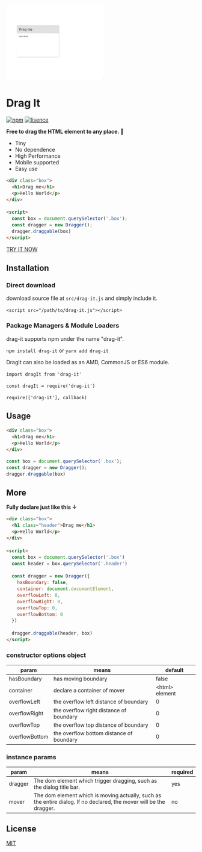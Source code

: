 ![](screenShots/example.gif)


# Drag It

[![npm](https://img.shields.io/badge/npm-1.1.3-blue.svg)](https://www.npmjs.com/package/drag-it)
[![lisence](https://img.shields.io/badge/LISENCE-MIT-green.svg)](https://github.com/Alex-xd/preview-upload)

**Free to drag the HTML element to any place. 🍭**

- Tiny
- No dependence
- High Performance
- Mobile supported
- Easy use


```html
<div class="box">
  <h1>Drag me</h1>
  <p>Hello World</p>
</div>

<script>
  const box = document.querySelector('.box');
  const dragger = new Dragger();
  dragger.draggable(box)
</script>
```

[TRY IT NOW](https://alex-xd.github.io/drag-it/)

## Installation

### Direct download

download source file at `src/drag-it.js` and simply include it.

`<script src="/path/to/drag-it.js"></script>`


### Package Managers & Module Loaders

drag-it supports npm under the name "drag-it".

`npm install drag-it` or `yarn add drag-it`

DragIt can also be loaded as an AMD, CommonJS or ES6 module.

`import dragIt from 'drag-it'`

`const dragIt = require('drag-it')`

`require(['drag-it'], callback)`

## Usage

```html
<div class="box">
  <h1>Drag me</h1>
  <p>Hello World</p>
</div>
```

```javascript
const box = document.querySelector('.box');
const dragger = new Dragger();
dragger.draggable(box)
```


## More

**Fully declare just like this ↓**

```html
<div class="box">
  <h1 class="header">Drag me</h1>
  <p>Hello World</p>
</div>

<script>
  const box = document.querySelector('.box')
  const header = box.querySelector('.header')

  const dragger = new Dragger({
    hasBoundary: false,
    container: document.documentElement,
    overflowLeft: 0,
    overflowRight: 0,
    overflowTop: 0,
    overflowBottom: 0
  })

  dragger.draggable(header, box)
</script>
```


### constructor options object

| param        | means          |default |
|---------------|-------------|---------|
| hasBoundary| has moving boundary |false|
| container| declare a container of mover | \<html> element|
| overflowLeft| the overflow left distance of boundary | 0 |
|    overflowRight|the overflow right distance of boundary | 0 |
|    overflowTop|the overflow top distance of boundary | 0 |
|   overflowBottom|the overflow bottom distance of boundary | 0 |

### instance params

| param | means |required |
|-------|-------|---------|
|dragger|The dom element which trigger dragging, such as the dialog title bar.| yes |
| mover | The dom element which is moving actually, such as the entire dialog. If no declared, the mover will be the dragger. | no|


## License

[MIT](https://github.com/Alex-xd/drag-it/blob/master/LICENSE)
